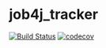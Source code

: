 # job4j_tracker

[![Build Status](https://app.travis-ci.com/mihaylinsergey/job4j_tracker.svg?branch=master)](https://app.travis-ci.com/mihaylinsergey/job4j_tracker)
[![codecov](https://codecov.io/gh/mihaylinsergey/job4j_tracker/branch/master/graph/badge.svg?token=HPFRSZ60I0)](https://codecov.io/gh/mihaylinsergey/job4j_tracker)